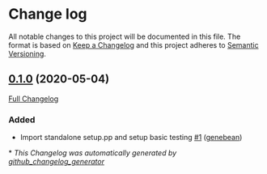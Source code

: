 # Change log

All notable changes to this project will be documented in this file. The format is based on [Keep a Changelog](http://keepachangelog.com/en/1.0.0/) and this project adheres to [Semantic Versioning](http://semver.org).

## [0.1.0](https://github.com/genebean/genebean-piweatherrock/tree/0.1.0) (2020-05-04)

[Full Changelog](https://github.com/genebean/genebean-piweatherrock/compare/b45be57e92c6bfe8c1e3ac3267a37aee586855bc...0.1.0)

### Added

- Import standalone setup.pp and setup basic testing [\#1](https://github.com/genebean/genebean-piweatherrock/pull/1) ([genebean](https://github.com/genebean))



\* *This Changelog was automatically generated by [github_changelog_generator](https://github.com/github-changelog-generator/github-changelog-generator)*
